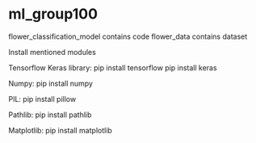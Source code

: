 # ml_group100

flower_classification_model contains code
flower_data contains dataset

Install mentioned modules

Tensorflow Keras library:
pip install tensorflow
pip install keras

Numpy:
pip install numpy

PIL:
pip install pillow

Pathlib:
pip install pathlib

Matplotlib:
pip install matplotlib
